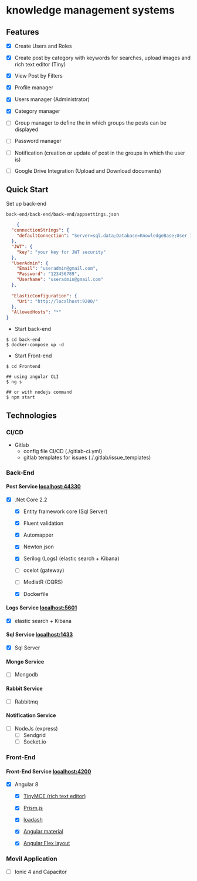# knowledge management systems

## Features

- [x] Create Users and Roles
- [x] Create post by category with keywords for searches, upload images and rich text editor (Tiny)
- [x] View Post by Filters
- [x] Profile manager
- [x] Users manager (Administrator)
- [x] Category manager
- [ ] Group manager to define the in which groups the posts can be displayed
- [ ] Password manager
- [ ] Notification (creation or update of post in the groups in which the user is)
- [ ] Google Drive Integration (Upload and Download documents)


## Quick Start

Set up back-end

    back-end/back-end/back-end/appsettings.json

```json
    {
  "connectionStrings": {
    "defaultConnection": "Server=sql.data;Database=KnowledgeBase;User ID=sa;Password=Pass@word123"
  },
  "JWT": {
    "key": "your key for JWT security"
  },
  "UserAdmin": {
    "Email": "useradmin@gmail.com",
    "Password": "123456789",
    "UserName": "useradmin@gmail.com"
  },
 
  "ElasticConfiguration": {
    "Uri": "http://localhost:9200/"
  },
  "AllowedHosts": "*"
}

``` 


- Start back-end
``` shell
$ cd back-end
$ docker-compose up -d
```

- Start Front-end

``` shell
$ cd Frontend

## using angular CLI
$ ng s

## or with nodejs command 
$ npm start
```
 


## Technologies


### CI/CD 

- Gitlab
    - config file CI/CD (./gitlab-ci.yml)
    - gitlab templates for issues (./.gitlab/issue_templates)


### Back-End

#### Post Service  [localhost:44330](https://localhost:44330)
- [x] .Net Core 2.2
    - [x] Entity framework core (Sql Server)
    - [x] Fluent validation
    - [x] Automapper
    - [x] Newton json
    - [x] Serilog (Logs) (elastic search + Kibana)
    - [ ] ocelot (gateway)
    - [ ] MediatR (CQRS)
    - [x] Dockerfile
    

#### Logs Service [localhost:5601](https://localhost:5601)
- [x] elastic search + Kibana

#### Sql Service [localhost:1433]((https://localhost:1433))
- [x] Sql Server

#### Mongo Service
- [ ] Mongodb

#### Rabbit Service
- [ ] Rabbitmq


#### Notification Service
- [ ] NodeJs (express)
    - [ ] Sendgrid
    - [ ] Socket.io

### Front-End

#### Front-End Service  [localhost:4200]((https://localhost:4200))
- [x] Angular 8
    - [x] [TinyMCE (rich text editor)](https://github.com/tinymce/tinymce-angular)
    - [x] [Prism.js](https://prismjs.com/)
    - [x] [loadash](https://lodash.com/)
    - [x] [Angular material](https://material.angular.io)
    - [x] [Angular Flex layout](https://github.com/angular/flex-layout)


### Movil Application
- [ ] Ionic 4 and Capacitor